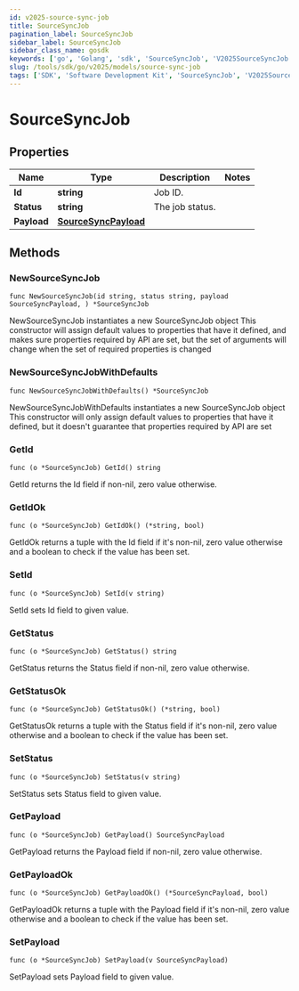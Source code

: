 ```yaml
---
id: v2025-source-sync-job
title: SourceSyncJob
pagination_label: SourceSyncJob
sidebar_label: SourceSyncJob
sidebar_class_name: gosdk
keywords: ['go', 'Golang', 'sdk', 'SourceSyncJob', 'V2025SourceSyncJob'] 
slug: /tools/sdk/go/v2025/models/source-sync-job
tags: ['SDK', 'Software Development Kit', 'SourceSyncJob', 'V2025SourceSyncJob']
---
```


# SourceSyncJob

## Properties

Name | Type | Description | Notes
------------ | ------------- | ------------- | -------------
**Id** | **string** | Job ID. | 
**Status** | **string** | The job status. | 
**Payload** | [**SourceSyncPayload**](source-sync-payload) |  | 

## Methods

### NewSourceSyncJob

`func NewSourceSyncJob(id string, status string, payload SourceSyncPayload, ) *SourceSyncJob`

NewSourceSyncJob instantiates a new SourceSyncJob object
This constructor will assign default values to properties that have it defined,
and makes sure properties required by API are set, but the set of arguments
will change when the set of required properties is changed

### NewSourceSyncJobWithDefaults

`func NewSourceSyncJobWithDefaults() *SourceSyncJob`

NewSourceSyncJobWithDefaults instantiates a new SourceSyncJob object
This constructor will only assign default values to properties that have it defined,
but it doesn't guarantee that properties required by API are set

### GetId

`func (o *SourceSyncJob) GetId() string`

GetId returns the Id field if non-nil, zero value otherwise.

### GetIdOk

`func (o *SourceSyncJob) GetIdOk() (*string, bool)`

GetIdOk returns a tuple with the Id field if it's non-nil, zero value otherwise
and a boolean to check if the value has been set.

### SetId

`func (o *SourceSyncJob) SetId(v string)`

SetId sets Id field to given value.


### GetStatus

`func (o *SourceSyncJob) GetStatus() string`

GetStatus returns the Status field if non-nil, zero value otherwise.

### GetStatusOk

`func (o *SourceSyncJob) GetStatusOk() (*string, bool)`

GetStatusOk returns a tuple with the Status field if it's non-nil, zero value otherwise
and a boolean to check if the value has been set.

### SetStatus

`func (o *SourceSyncJob) SetStatus(v string)`

SetStatus sets Status field to given value.


### GetPayload

`func (o *SourceSyncJob) GetPayload() SourceSyncPayload`

GetPayload returns the Payload field if non-nil, zero value otherwise.

### GetPayloadOk

`func (o *SourceSyncJob) GetPayloadOk() (*SourceSyncPayload, bool)`

GetPayloadOk returns a tuple with the Payload field if it's non-nil, zero value otherwise
and a boolean to check if the value has been set.

### SetPayload

`func (o *SourceSyncJob) SetPayload(v SourceSyncPayload)`

SetPayload sets Payload field to given value.



